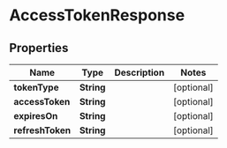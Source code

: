 
# AccessTokenResponse

## Properties
Name | Type | Description | Notes
------------ | ------------- | ------------- | -------------
**tokenType** | **String** |  |  [optional]
**accessToken** | **String** |  |  [optional]
**expiresOn** | **String** |  |  [optional]
**refreshToken** | **String** |  |  [optional]



